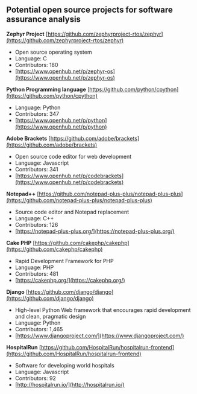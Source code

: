 ## Potential open source projects for software assurance analysis


**Zephyr Project** [https://github.com/zephyrproject-rtos/zephyr](https://github.com/zephyrproject-rtos/zephyr)

* Open source operating system
* Language: C
* Contributors: 180
* [https://www.openhub.net/p/zephyr-os](https://www.openhub.net/p/zephyr-os)

**Python Programming language** [https://github.com/python/cpython](https://github.com/python/cpython)

* Language: Python
* Contributors: 347
* [https://www.openhub.net/p/python](https://www.openhub.net/p/python)

**Adobe Brackets** [https://github.com/adobe/brackets](https://github.com/adobe/brackets)

* Open source code editor for web development
* Language: Javascript
* Contributors: 341
* [https://www.openhub.net/p/codebrackets](https://www.openhub.net/p/codebrackets)

**Notepad++** [https://github.com/notepad-plus-plus/notepad-plus-plus](https://github.com/notepad-plus-plus/notepad-plus-plus)

* Source code editor and Notepad replacement
* Language: C++
* Contributors: 126
* [https://notepad-plus-plus.org/](https://notepad-plus-plus.org/)

**Cake PHP** [https://github.com/cakephp/cakephp](https://github.com/cakephp/cakephp)

* Rapid Development Framework for PHP
* Language: PHP
* Contributors: 481
* [https://cakephp.org/](https://cakephp.org/)

**Django** [https://github.com/django/django](https://github.com/django/django)

* High-level Python Web framework that encourages rapid development and clean, pragmatic design
* Language: Python
* Contributors: 1,465
* [https://www.djangoproject.com/](https://www.djangoproject.com/)

**HospitalRun** [https://github.com/HospitalRun/hospitalrun-frontend](https://github.com/HospitalRun/hospitalrun-frontend)

* Software for developing world hospitals
* Language: Javascript
* Contributors: 92
* [http://hospitalrun.io/](http://hospitalrun.io/)

<!-- Template
** ** [ ]( )
--
* 
* Language: 
* Contributors: 
* [ ]( )
--->

